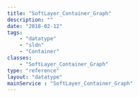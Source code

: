 ```yaml
---
title: "SoftLayer_Container_Graph"
description: ""
date: "2018-02-12"
tags:
    - "datatype"
    - "sldn"
    - "Container"
classes:
    - "SoftLayer_Container_Graph"
type: "reference"
layout: "datatype"
mainService : "SoftLayer_Container_Graph"
---
```

